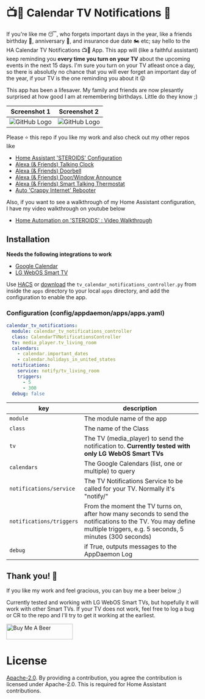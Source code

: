 # :tv::calendar: Calendar TV Notifications :chicken:

If you're like me :sleeping:, who forgets important days in the year, like a friends birthday :birthday:, anniversary :gift:, and insurance due date :motorcycle: etc; say hello to the HA Calendar TV Notifications :tv::calendar: App. This app will (like a faithful assistant) keep reminding you **every time you turn on your TV** about the upcoming events in the next 15 days. I'm sure you turn on your TV atleast once a day, so there is absolutly no chance that you will ever forget an important day of the year, if your TV is the one reminding you about it :stuck_out_tongue_winking_eye:

This app has been a lifesaver. My family and friends are now plesantly surprised at how good I am at remembering birthdays. Little do they know ;)

Screenshot 1 | Screenshot 2
-- | --
![GitHub Logo](https://ubhits.s3.amazonaws.com/tv_cal_notify/TVCalNotify01.jpeg) | ![GitHub Logo](https://ubhits.s3.amazonaws.com/tv_cal_notify/TVCalNotify02.jpeg)

Please ⭐ this repo if you like my work and also check out my other repos like
- [Home Assistant 'STEROIDS' Configuration](https://github.com/UbhiTS/ha-config-ataraxis)
- [Alexa (& Friends) Talking Clock](https://github.com/UbhiTS/ad-alexatalkingclock)
- [Alexa (& Friends) Doorbell](https://github.com/UbhiTS/ad-alexadoorbell)
- [Alexa (& Friends) Door/Window Announce](https://github.com/UbhiTS/ad-alexadoorwindowannounce)
- [Alexa (& Friends) Smart Talking Thermostat](https://github.com/UbhiTS/ad-alexasmarttalkingthermostat)
- [Auto 'Crappy Internet' Rebooter](https://github.com/UbhiTS/ad-autointernetrebooter)

Also, if you want to see a walkthrough of my Home Assistant configuration, I have my video walkthrough on youtube below
- [Home Automation on 'STEROIDS' : Video Walkthrough](https://youtu.be/qqktLE9_45A)

## Installation
**Needs the following integrations to work**
- [Google Calendar](https://www.home-assistant.io/integrations/calendar.google/)
- [LG WebOS Smart TV](https://www.home-assistant.io/integrations/webostv/)

Use [HACS](https://github.com/custom-components/hacs) or [download](https://github.com/UbhiTS/ad-tvcalendarnotifications) the `tv_calendar_notifications_controller.py` from inside the `apps` directory to your local `apps` directory, and add the configuration to enable the app.

### Configuration (config/appdaemon/apps/apps.yaml)
```yaml
calendar_tv_notifications:
  module: calendar_tv_notifications_controller
  class: CalendarTVNotificationsController
  tv: media_player.tv_living_room
  calendars:
    - calendar.important_dates
    - calendar.holidays_in_united_states
  notifications:
    service: notify/tv_living_room
    triggers:
      - 5
      - 300
  debug: false
```

key | description
-- | --
`module` | The module name of the app
`class` | The name of the Class
`tv` | The TV (media_player) to send the notification to. **Currently tested with only LG WebOS Smart TVs**
`calendars` | The Google Calendars (list, one or multiple) to query
`notifications/service` | The TV Notifications Service to be called for your TV. Normally it's "notify/<your tv name>"
`notifications/triggers` | From the moment the TV turns on, after how many seconds to send the notifications to the TV. You may define multiple triggers, e.g. 5 seconds, 5 minutes (300 seconds)
`debug` | if True, outputs messages to the AppDaemon Log

## Thank you! :raised_hands:
If you like my work and feel gracious, you can buy me a beer below ;)

Currently tested and working with LG WebOS Smart TVs, but hopefully it will work with other Smart TVs. If your TV does not work, feel free to log a bug or CR to the repo and I'll try to get it working at the earliest.

<a href="https://www.buymeacoffee.com/ubhits" target="_blank">
<img src="https://www.buymeacoffee.com/assets/img/custom_images/orange_img.png"
     alt="Buy Me A Beer" 
     style="height:41px !important; width:174px !important;" />
</a>

# License
[Apache-2.0](LICENSE). By providing a contribution, you agree the contribution is licensed under Apache-2.0. This is required for Home Assistant contributions.
